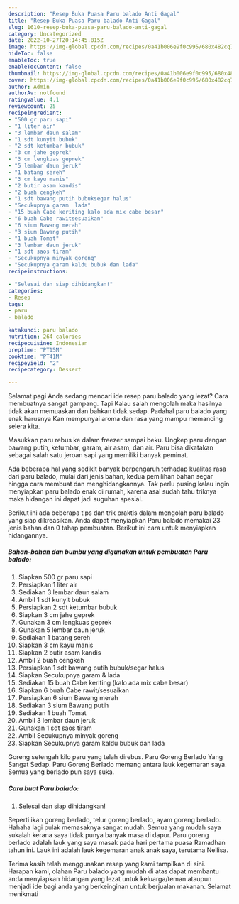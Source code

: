 ```yaml
---
description: "Resep Buka Puasa Paru balado Anti Gagal"
title: "Resep Buka Puasa Paru balado Anti Gagal"
slug: 1610-resep-buka-puasa-paru-balado-anti-gagal
category: Uncategorized
date: 2022-10-27T20:14:45.815Z
image: https://img-global.cpcdn.com/recipes/0a41b006e9f0c995/680x482cq70/paru-balado-foto-resep-utama.jpg
hideToc: false
enableToc: true
enableTocContent: false
thumbnail: https://img-global.cpcdn.com/recipes/0a41b006e9f0c995/680x482cq70/paru-balado-foto-resep-utama.jpg
cover: https://img-global.cpcdn.com/recipes/0a41b006e9f0c995/680x482cq70/paru-balado-foto-resep-utama.jpg
author: Admin
authorAv: notfound
ratingvalue: 4.1
reviewcount: 25
recipeingredient:
- "500 gr paru sapi"
- "1 liter air"
- "3 lembar daun salam"
- "1 sdt kunyit bubuk"
- "2 sdt ketumbar bubuk"
- "3 cm jahe geprek"
- "3 cm lengkuas geprek"
- "5 lembar daun jeruk"
- "1 batang sereh"
- "3 cm kayu manis"
- "2 butir asam kandis"
- "2 buah cengkeh"
- "1 sdt bawang putih bubuksegar halus"
- "Secukupnya garam  lada"
- "15 buah Cabe keriting kalo ada mix cabe besar"
- "6 buah Cabe rawitsesuaikan"
- "6 sium Bawang merah"
- "3 sium Bawang putih"
- "1 buah Tomat"
- "3 lembar daun jeruk"
- "1 sdt saos tiram"
- "Secukupnya minyak goreng"
- "Secukupnya garam kaldu bubuk dan lada"
recipeinstructions:

- "Selesai dan siap dihidangkan!"
categories:
- Resep
tags:
- paru
- balado

katakunci: paru balado 
nutrition: 264 calories
recipecuisine: Indonesian
preptime: "PT15M"
cooktime: "PT41M"
recipeyield: "2"
recipecategory: Dessert

---
```



Selamat pagi Anda sedang mencari ide resep paru balado yang lezat? Cara membuatnya sangat gampang. Tapi Kalau salah mengolah maka hasilnya tidak akan memuaskan dan bahkan tidak sedap. Padahal paru balado yang enak harusnya Kan mempunyai aroma dan rasa yang mampu memancing selera kita.


Masukkan paru rebus ke dalam freezer sampai beku. Ungkep paru dengan bawang putih, ketumbar, garam, air asam, dan air. Paru bisa dikatakan sebagai salah satu jeroan sapi yang memiliki banyak peminat.

Ada beberapa hal yang sedikit banyak berpengaruh terhadap kualitas rasa dari paru balado, mulai dari jenis bahan, kedua pemilihan bahan segar hingga cara membuat dan menghidangkannya. Tak perlu pusing kalau ingin menyiapkan paru balado enak di rumah, karena asal sudah tahu triknya maka hidangan ini dapat jadi suguhan spesial.


Berikut ini ada beberapa tips dan trik praktis dalam mengolah paru balado yang siap dikreasikan. Anda dapat menyiapkan Paru balado memakai 23 jenis bahan dan 0 tahap pembuatan. Berikut ini cara untuk menyiapkan hidangannya.

<!--inarticleads1-->

##### Bahan-bahan dan bumbu yang digunakan untuk pembuatan Paru balado:

1. Siapkan 500 gr paru sapi
1. Persiapkan 1 liter air
1. Sediakan 3 lembar daun salam
1. Ambil 1 sdt kunyit bubuk
1. Persiapkan 2 sdt ketumbar bubuk
1. Siapkan 3 cm jahe geprek
1. Gunakan 3 cm lengkuas geprek
1. Gunakan 5 lembar daun jeruk
1. Sediakan 1 batang sereh
1. Siapkan 3 cm kayu manis
1. Siapkan 2 butir asam kandis
1. Ambil 2 buah cengkeh
1. Persiapkan 1 sdt bawang putih bubuk/segar halus
1. Siapkan Secukupnya garam &amp; lada
1. Sediakan 15 buah Cabe keriting (kalo ada mix cabe besar)
1. Siapkan 6 buah Cabe rawit/sesuaikan
1. Persiapkan 6 sium Bawang merah
1. Sediakan 3 sium Bawang putih
1. Sediakan 1 buah Tomat
1. Ambil 3 lembar daun jeruk
1. Gunakan 1 sdt saos tiram
1. Ambil Secukupnya minyak goreng
1. Siapkan Secukupnya garam kaldu bubuk dan lada


Goreng setengah kilo paru yang telah direbus. Paru Goreng Berlado Yang Sangat Sedap. Paru Goreng Berlado memang antara lauk kegemaran saya. Semua yang berlado pun saya suka. 

<!--inarticleads2-->

##### Cara buat Paru balado:


1. Selesai dan siap dihidangkan!

Seperti ikan goreng berlado, telur goreng berlado, ayam goreng berlado. Hahaha lagi pulak memasaknya sangat mudah. Semua yang mudah saya sukalah kerana saya tidak punya banyak masa di dapur. Paru goreng berlado adalah lauk yang saya masak pada hari pertama puasa Ramadhan tahun ini. Lauk ini adalah lauk kegemaran anak anak saya, terutama Nellisa. 

Terima kasih telah menggunakan resep yang kami tampilkan di sini. Harapan kami, olahan Paru balado yang mudah di atas dapat membantu anda menyiapkan hidangan yang lezat untuk keluarga/teman ataupun menjadi ide bagi anda yang berkeinginan untuk berjualan makanan. Selamat menikmati
